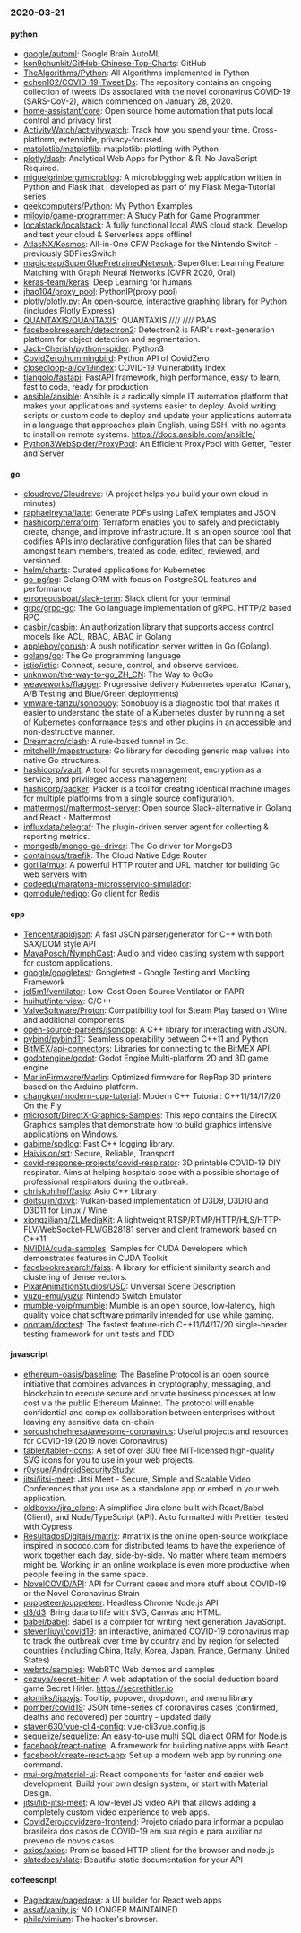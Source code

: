 ### 2020-03-21

#### python
* [google/automl](https://github.com/google/automl): Google Brain AutoML
* [kon9chunkit/GitHub-Chinese-Top-Charts](https://github.com/kon9chunkit/GitHub-Chinese-Top-Charts):  GitHub
* [TheAlgorithms/Python](https://github.com/TheAlgorithms/Python): All Algorithms implemented in Python
* [echen102/COVID-19-TweetIDs](https://github.com/echen102/COVID-19-TweetIDs): The repository contains an ongoing collection of tweets IDs associated with the novel coronavirus COVID-19 (SARS-CoV-2), which commenced on January 28, 2020.
* [home-assistant/core](https://github.com/home-assistant/core):  Open source home automation that puts local control and privacy first
* [ActivityWatch/activitywatch](https://github.com/ActivityWatch/activitywatch): Track how you spend your time. Cross-platform, extensible, privacy-focused.
* [matplotlib/matplotlib](https://github.com/matplotlib/matplotlib): matplotlib: plotting with Python
* [plotly/dash](https://github.com/plotly/dash): Analytical Web Apps for Python & R. No JavaScript Required.
* [miguelgrinberg/microblog](https://github.com/miguelgrinberg/microblog): A microblogging web application written in Python and Flask that I developed as part of my Flask Mega-Tutorial series.
* [geekcomputers/Python](https://github.com/geekcomputers/Python): My Python Examples
* [miloyip/game-programmer](https://github.com/miloyip/game-programmer): A Study Path for Game Programmer
* [localstack/localstack](https://github.com/localstack/localstack):  A fully functional local AWS cloud stack. Develop and test your cloud & Serverless apps offline!
* [AtlasNX/Kosmos](https://github.com/AtlasNX/Kosmos): All-in-One CFW Package for the Nintendo Switch - previously SDFilesSwitch
* [magicleap/SuperGluePretrainedNetwork](https://github.com/magicleap/SuperGluePretrainedNetwork): SuperGlue: Learning Feature Matching with Graph Neural Networks (CVPR 2020, Oral)
* [keras-team/keras](https://github.com/keras-team/keras): Deep Learning for humans
* [jhao104/proxy_pool](https://github.com/jhao104/proxy_pool): PythonIP(proxy pool)
* [plotly/plotly.py](https://github.com/plotly/plotly.py): An open-source, interactive graphing library for Python (includes Plotly Express) 
* [QUANTAXIS/QUANTAXIS](https://github.com/QUANTAXIS/QUANTAXIS): QUANTAXIS   //// //// PAAS
* [facebookresearch/detectron2](https://github.com/facebookresearch/detectron2): Detectron2 is FAIR's next-generation platform for object detection and segmentation.
* [Jack-Cherish/python-spider](https://github.com/Jack-Cherish/python-spider): Python3
* [CovidZero/hummingbird](https://github.com/CovidZero/hummingbird): Python API of CovidZero
* [closedloop-ai/cv19index](https://github.com/closedloop-ai/cv19index): COVID-19 Vulnerability Index
* [tiangolo/fastapi](https://github.com/tiangolo/fastapi): FastAPI framework, high performance, easy to learn, fast to code, ready for production
* [ansible/ansible](https://github.com/ansible/ansible): Ansible is a radically simple IT automation platform that makes your applications and systems easier to deploy. Avoid writing scripts or custom code to deploy and update your applications  automate in a language that approaches plain English, using SSH, with no agents to install on remote systems. https://docs.ansible.com/ansible/
* [Python3WebSpider/ProxyPool](https://github.com/Python3WebSpider/ProxyPool): An Efficient ProxyPool with Getter, Tester and Server

#### go
* [cloudreve/Cloudreve](https://github.com/cloudreve/Cloudreve):  (A project helps you build your own cloud in minutes)
* [raphaelreyna/latte](https://github.com/raphaelreyna/latte): Generate PDFs using LaTeX templates and JSON
* [hashicorp/terraform](https://github.com/hashicorp/terraform): Terraform enables you to safely and predictably create, change, and improve infrastructure. It is an open source tool that codifies APIs into declarative configuration files that can be shared amongst team members, treated as code, edited, reviewed, and versioned.
* [helm/charts](https://github.com/helm/charts): Curated applications for Kubernetes
* [go-pg/pg](https://github.com/go-pg/pg): Golang ORM with focus on PostgreSQL features and performance
* [erroneousboat/slack-term](https://github.com/erroneousboat/slack-term): Slack client for your terminal
* [grpc/grpc-go](https://github.com/grpc/grpc-go): The Go language implementation of gRPC. HTTP/2 based RPC
* [casbin/casbin](https://github.com/casbin/casbin): An authorization library that supports access control models like ACL, RBAC, ABAC in Golang
* [appleboy/gorush](https://github.com/appleboy/gorush): A push notification server written in Go (Golang).
* [golang/go](https://github.com/golang/go): The Go programming language
* [istio/istio](https://github.com/istio/istio): Connect, secure, control, and observe services.
* [unknwon/the-way-to-go_ZH_CN](https://github.com/unknwon/the-way-to-go_ZH_CN): The Way to GoGo 
* [weaveworks/flagger](https://github.com/weaveworks/flagger): Progressive delivery Kubernetes operator (Canary, A/B Testing and Blue/Green deployments)
* [vmware-tanzu/sonobuoy](https://github.com/vmware-tanzu/sonobuoy): Sonobuoy is a diagnostic tool that makes it easier to understand the state of a Kubernetes cluster by running a set of Kubernetes conformance tests and other plugins in an accessible and non-destructive manner.
* [Dreamacro/clash](https://github.com/Dreamacro/clash): A rule-based tunnel in Go.
* [mitchellh/mapstructure](https://github.com/mitchellh/mapstructure): Go library for decoding generic map values into native Go structures.
* [hashicorp/vault](https://github.com/hashicorp/vault): A tool for secrets management, encryption as a service, and privileged access management
* [hashicorp/packer](https://github.com/hashicorp/packer): Packer is a tool for creating identical machine images for multiple platforms from a single source configuration.
* [mattermost/mattermost-server](https://github.com/mattermost/mattermost-server): Open source Slack-alternative in Golang and React - Mattermost
* [influxdata/telegraf](https://github.com/influxdata/telegraf): The plugin-driven server agent for collecting & reporting metrics.
* [mongodb/mongo-go-driver](https://github.com/mongodb/mongo-go-driver): The Go driver for MongoDB
* [containous/traefik](https://github.com/containous/traefik): The Cloud Native Edge Router
* [gorilla/mux](https://github.com/gorilla/mux): A powerful HTTP router and URL matcher for building Go web servers with 
* [codeedu/maratona-microsservico-simulador](https://github.com/codeedu/maratona-microsservico-simulador): 
* [gomodule/redigo](https://github.com/gomodule/redigo): Go client for Redis

#### cpp
* [Tencent/rapidjson](https://github.com/Tencent/rapidjson): A fast JSON parser/generator for C++ with both SAX/DOM style API
* [MayaPosch/NymphCast](https://github.com/MayaPosch/NymphCast): Audio and video casting system with support for custom applications.
* [google/googletest](https://github.com/google/googletest): Googletest - Google Testing and Mocking Framework
* [jcl5m1/ventilator](https://github.com/jcl5m1/ventilator): Low-Cost Open Source Ventilator or PAPR
* [huihut/interview](https://github.com/huihut/interview):  C/C++ 
* [ValveSoftware/Proton](https://github.com/ValveSoftware/Proton): Compatibility tool for Steam Play based on Wine and additional components
* [open-source-parsers/jsoncpp](https://github.com/open-source-parsers/jsoncpp): A C++ library for interacting with JSON.
* [pybind/pybind11](https://github.com/pybind/pybind11): Seamless operability between C++11 and Python
* [BitMEX/api-connectors](https://github.com/BitMEX/api-connectors): Libraries for connecting to the BitMEX API.
* [godotengine/godot](https://github.com/godotengine/godot): Godot Engine  Multi-platform 2D and 3D game engine
* [MarlinFirmware/Marlin](https://github.com/MarlinFirmware/Marlin): Optimized firmware for RepRap 3D printers based on the Arduino platform.
* [changkun/modern-cpp-tutorial](https://github.com/changkun/modern-cpp-tutorial):  Modern C++ Tutorial: C++11/14/17/20 On the Fly
* [microsoft/DirectX-Graphics-Samples](https://github.com/microsoft/DirectX-Graphics-Samples): This repo contains the DirectX Graphics samples that demonstrate how to build graphics intensive applications on Windows.
* [gabime/spdlog](https://github.com/gabime/spdlog): Fast C++ logging library.
* [Haivision/srt](https://github.com/Haivision/srt): Secure, Reliable, Transport
* [covid-response-projects/covid-respirator](https://github.com/covid-response-projects/covid-respirator):  3D printable COVID-19 DIY respirator. Aims at helping hospitals cope with a possible shortage of professional respirators during the outbreak.
* [chriskohlhoff/asio](https://github.com/chriskohlhoff/asio): Asio C++ Library
* [doitsujin/dxvk](https://github.com/doitsujin/dxvk): Vulkan-based implementation of D3D9, D3D10 and D3D11 for Linux / Wine
* [xiongziliang/ZLMediaKit](https://github.com/xiongziliang/ZLMediaKit): A lightweight RTSP/RTMP/HTTP/HLS/HTTP-FLV/WebSocket-FLV/GB28181 server and client framework based on C++11
* [NVIDIA/cuda-samples](https://github.com/NVIDIA/cuda-samples): Samples for CUDA Developers which demonstrates features in CUDA Toolkit
* [facebookresearch/faiss](https://github.com/facebookresearch/faiss): A library for efficient similarity search and clustering of dense vectors.
* [PixarAnimationStudios/USD](https://github.com/PixarAnimationStudios/USD): Universal Scene Description
* [yuzu-emu/yuzu](https://github.com/yuzu-emu/yuzu): Nintendo Switch Emulator
* [mumble-voip/mumble](https://github.com/mumble-voip/mumble): Mumble is an open source, low-latency, high quality voice chat software primarily intended for use while gaming.
* [onqtam/doctest](https://github.com/onqtam/doctest): The fastest feature-rich C++11/14/17/20 single-header testing framework for unit tests and TDD

#### javascript
* [ethereum-oasis/baseline](https://github.com/ethereum-oasis/baseline): The Baseline Protocol is an open source initiative that combines advances in cryptography, messaging, and blockchain to execute secure and private business processes at low cost via the public Ethereum Mainnet. The protocol will enable confidential and complex collaboration between enterprises without leaving any sensitive data on-chain
* [soroushchehresa/awesome-coronavirus](https://github.com/soroushchehresa/awesome-coronavirus): Useful projects and resources for COVID-19 (2019 novel Coronavirus)
* [tabler/tabler-icons](https://github.com/tabler/tabler-icons): A set of over 300 free MIT-licensed high-quality SVG icons for you to use in your web projects.
* [r0ysue/AndroidSecurityStudy](https://github.com/r0ysue/AndroidSecurityStudy): 
* [jitsi/jitsi-meet](https://github.com/jitsi/jitsi-meet): Jitsi Meet - Secure, Simple and Scalable Video Conferences that you use as a standalone app or embed in your web application.
* [oldboyxx/jira_clone](https://github.com/oldboyxx/jira_clone): A simplified Jira clone built with React/Babel (Client), and Node/TypeScript (API). Auto formatted with Prettier, tested with Cypress.
* [ResultadosDigitais/matrix](https://github.com/ResultadosDigitais/matrix): #matrix is the online open-source workplace inspired in sococo.com for distributed teams to have the experience of work together each day, side-by-side. No matter where team members might be. Working in an online workplace is even more productive when people feeling in the same space.
* [NovelCOVID/API](https://github.com/NovelCOVID/API): API for Current cases and more stuff about COVID-19 or the Novel Coronavirus Strain
* [puppeteer/puppeteer](https://github.com/puppeteer/puppeteer): Headless Chrome Node.js API
* [d3/d3](https://github.com/d3/d3): Bring data to life with SVG, Canvas and HTML. 
* [babel/babel](https://github.com/babel/babel):  Babel is a compiler for writing next generation JavaScript.
* [stevenliuyi/covid19](https://github.com/stevenliuyi/covid19): an interactive, animated COVID-19 coronavirus map to track the outbreak over time by country and by region for selected countries (including China, Italy, Korea, Japan, France, Germany, United States)
* [webrtc/samples](https://github.com/webrtc/samples): WebRTC Web demos and samples
* [cozuya/secret-hitler](https://github.com/cozuya/secret-hitler): A web adaptation of the social deduction board game Secret Hitler. https://secrethitler.io
* [atomiks/tippyjs](https://github.com/atomiks/tippyjs): Tooltip, popover, dropdown, and menu library
* [pomber/covid19](https://github.com/pomber/covid19): JSON time-series of coronavirus cases (confirmed, deaths and recovered) per country - updated daily
* [staven630/vue-cli4-config](https://github.com/staven630/vue-cli4-config): vue-cli3vue.config.js
* [sequelize/sequelize](https://github.com/sequelize/sequelize): An easy-to-use multi SQL dialect ORM for Node.js
* [facebook/react-native](https://github.com/facebook/react-native): A framework for building native apps with React.
* [facebook/create-react-app](https://github.com/facebook/create-react-app): Set up a modern web app by running one command.
* [mui-org/material-ui](https://github.com/mui-org/material-ui): React components for faster and easier web development. Build your own design system, or start with Material Design.
* [jitsi/lib-jitsi-meet](https://github.com/jitsi/lib-jitsi-meet): A low-level JS video API that allows adding a completely custom video experience to web apps.
* [CovidZero/covidzero-frontend](https://github.com/CovidZero/covidzero-frontend): Projeto criado para informar a populao brasileira dos casos de COVID-19 em sua regio e para auxiliar na preveno de novos casos.
* [axios/axios](https://github.com/axios/axios): Promise based HTTP client for the browser and node.js
* [slatedocs/slate](https://github.com/slatedocs/slate): Beautiful static documentation for your API

#### coffeescript
* [Pagedraw/pagedraw](https://github.com/Pagedraw/pagedraw): a UI builder for React web apps
* [assaf/vanity.js](https://github.com/assaf/vanity.js): NO LONGER MAINTAINED
* [philc/vimium](https://github.com/philc/vimium): The hacker's browser.
